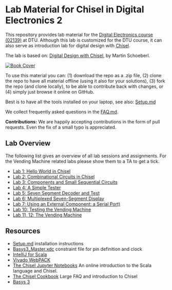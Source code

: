 # Lab Material for Chisel in Digital Electronics 2

This repository provides lab material for the
[Digital Electronics course (02139)](http://www2.imm.dtu.dk/courses/02139/) at DTU.
Although this lab is customized for the DTU course, it can also serve as
introduction lab for digital design with [Chisel](https://chisel.eecs.berkeley.edu/).

The lab is based on:
[Digital Design with Chisel](http://www.imm.dtu.dk/~masca/chisel-book.html), by Martin Schoeberl.

[![Book Cover](figures/cover-small.jpg)](http://www.imm.dtu.dk/~masca/chisel-book.html)

To use this material you can:
(1) download the repo as a .zip file,
(2) clone the repo to have all material offline (using it also for your solutions),
(3) fork the repo (and clone locally), to be able to contribute back with changes,
or (4) simply just browse it online on GitHub.

Best is to have all the tools installed on your laptop,
see also: [Setup.md](Setup.md)

We collect frequently asked questions in the [FAQ.md](FAQ.md).

**Contributions:** We are happily accepting contributions in the form of
pull requests. Even the fix of a small typo is appreciated.

## Lab Overview

The following list gives an overview of all lab sessions and assignments.
For the Vending Machine related labs please show them to a TA to get a tick.

 * [Lab 1: Hello World in Chisel](lab1)
 * [Lab 2: Combinational Circuits in Chisel](lab2)
 * [Lab 3: Components and Small Sequential Circuits](lab3)
 * [Lab 4: A Simple Tester](lab4)
 * [Lab 5: Seven Segment Decoder and Test](lab5)
 * [Lab 6: Multiplexed Seven-Segment Display](lab6)
 * [Lab 7: Using an External Component: a Serial Port)](lab7)
 * [Lab 10: Testing the Vending Machine](lab10)
 * [Lab 11, 12: The Vending Machine](vending)


## Resources

 * [Setup.md](Setup.md) installation instructions
 * [Basys3_Master.xdc](Basys3_Master.xdc) constraint file for pin definition and clock
 * [IntelliJ for Scala](https://docs.scala-lang.org/getting-started-intellij-track/getting-started-with-scala-in-intellij.html)
 * [Vivado WebPACK](https://www.xilinx.com/products/design-tools/vivado/vivado-webpack.html)
 * [The Chisel Jupyter Notebooks](https://mybinder.org/v2/gh/freechipsproject/chisel-bootcamp/master) An online introduction to the Scala language and Chisel.
 * [The Chisel Cookbook](https://github.com/freechipsproject/chisel3/wiki/Cookbook) Large FAQ and introduction to Chisel
 * [Basys 3](https://reference.digilentinc.com/reference/programmable-logic/basys-3/start?redirect=1)
